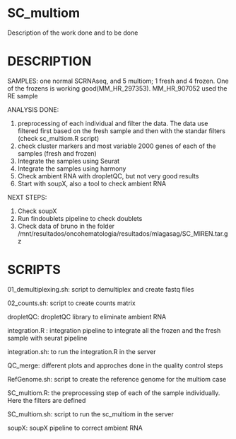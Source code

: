 # SC_multiom
Description of the work done and to be done

# DESCRIPTION

SAMPLES: one normal SCRNAseq, and 5 multiom; 1 fresh and 4 frozen. One of the frozens is working good(MM_HR_297353). MM_HR_907052 used the RE sample

ANALYSIS DONE: 
  01. preprocessing of each individual and filter the data. The data use filtered first based on the fresh sample and then with the standar filters (check sc_multiom.R script)
  2. check cluster markers and most variable 2000 genes of each of the samples (fresh and frozen)
  3. Integrate the samples using Seurat
  4. Integrate the samples using harmony
  5. Check ambient RNA with dropletQC, but not very good results
  6. Start with soupX, also a tool to check ambient RNA

NEXT STEPS: 
  1. Check soupX
  2. Run findoublets pipeline to check doublets
  3. Check data of bruno in the folder /mnt/resultados/oncohematologia/resultados/mlagasag/SC_MIREN.tar.gz
  
  # SCRIPTS
  
  01_demultiplexing.sh: script to demultiplex and create fastq files
  
  02_counts.sh: script to create counts matrix
  
  dropletQC: dropletQC  library to eliminate ambient RNA
  
  integration.R : integration pipeline to integrate all the frozen and the fresh sample with seurat pipeline
  
  integration.sh: to run the integration.R in the server
  
  QC_merge: different plots and approches done in the quality control steps
  
  RefGenome.sh: script to create the reference genome for the multiom case
  
  SC_multiom.R: the preprocessing step of each of the sample individually. Here the filters are defined
  
  SC_multiom.sh: script to run the sc_multiom in the server
  
  soupX: soupX pipeline to correct ambient RNA
